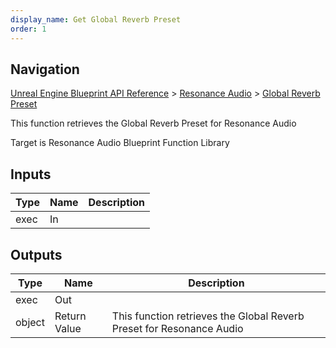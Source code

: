```yaml
---
display_name: Get Global Reverb Preset
order: 1
---
```

## Navigation

[Unreal Engine Blueprint API Reference](https://dev.epicgames.com/documentation/en-us/unreal-engine/BlueprintAPI) > [Resonance Audio](https://dev.epicgames.com/documentation/en-us/unreal-engine/BlueprintAPI/ResonanceAudio) > [Global Reverb Preset](https://dev.epicgames.com/documentation/en-us/unreal-engine/BlueprintAPI/ResonanceAudio/GlobalReverbPreset)

This function retrieves the Global Reverb Preset for Resonance Audio

Target is Resonance Audio Blueprint Function Library

## Inputs

| Type | Name | Description |
| --- | --- | --- |
| exec | In |  |

## Outputs

| Type | Name | Description |
| --- | --- | --- |
| exec | Out |  |
| object | Return Value | This function retrieves the Global Reverb Preset for Resonance Audio |
